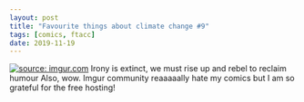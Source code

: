 ```yaml
---
layout: post
title: "Favourite things about climate change #9"
tags: [comics, ftacc]
date: 2019-11-19
---
```

<!-- #63 -->
[![](https://i.imgur.com/ijx5Xau.jpg "source: imgur.com")](https://i.imgur.com/ijx5Xau.jpg)
Irony is extinct, we must rise up and rebel to reclaim humour
Also, wow. Imgur community reaaaaally hate my comics but I am so grateful for the free hosting!
